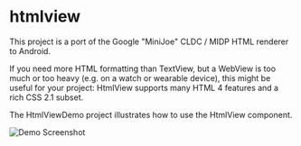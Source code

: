 htmlview
========

This project is a port of the Google "MiniJoe" CLDC / MIDP HTML renderer to Android.

If you need more HTML formatting than TextView, but a WebView is too much or too heavy (e.g. on a watch or wearable device), this might be useful for your project: HtmlView supports many HTML 4 features and a rich CSS 2.1 subset.

The HtmlViewDemo project illustrates how to use the HtmlView component.

![Demo Screenshot](https://lh4.googleusercontent.com/-C8ogYMRhXr0/VKrNFYzQSOI/AAAAAAAAXC0/tPe0AiBh7iA/s2048/htmlview_scaled_watch.png)


